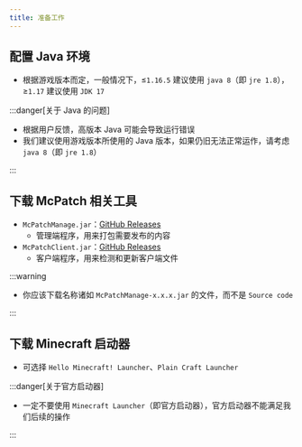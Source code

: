 ```yaml
---
title: 准备工作
---
```

## 配置 Java 环境
+ 根据游戏版本而定，一般情况下，≤`1.16.5` 建议使用 `java 8`（即 `jre 1.8`），≥`1.17` 建议使用 `JDK 17`

:::danger[关于 Java 的问题]

+ 根据用户反馈，高版本 Java 可能会导致运行错误
+ 我们建议使用游戏版本所使用的 Java 版本，如果仍旧无法正常运作，请考虑 `java 8`（即 `jre 1.8`）

:::

## 下载 McPatch 相关工具
+ `McPatchManage.jar`：[GitHub Releases](https://github.com/BalloonUpdate/McPatchManage/releases)
  + 管理端程序，用来打包需要发布的内容
+ `McPatchClient.jar`：[GitHub Releases](https://github.com/BalloonUpdate/McPatchClient/releases)
  + 客户端程序，用来检测和更新客户端文件

:::warning

+ 你应该下载名称诸如 `McPatchManage-x.x.x.jar` 的文件，而不是 `Source code`

:::

## 下载 Minecraft 启动器
+ 可选择 `Hello Minecraft! Launcher`、`Plain Craft Launcher`

:::danger[关于官方启动器]

+ 一定不要使用 `Minecraft Launcher`（即官方启动器），官方启动器不能满足我们后续的操作

:::